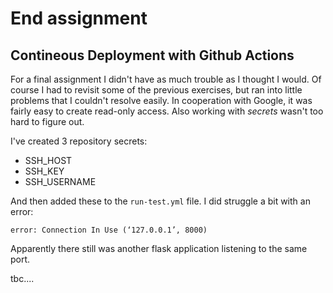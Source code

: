 # End assignment
## Contineous Deployment with Github Actions

For a final assignment I didn't have as much trouble as I thought I would.
Of course I had to revisit some of the previous exercises, but ran into little problems that I couldn't resolve easily.
In cooperation with Google, it was fairly easy to create read-only access. Also working with *secrets* wasn't too hard to figure out. 

I've created 3 repository secrets:
- SSH_HOST
- SSH_KEY
- SSH_USERNAME

And then added these to the `run-test.yml` file.
I did struggle a bit with an error:
 ```
 error: Connection In Use (‘127.0.0.1’, 8000)
 ```
Apparently there still was another flask application listening to the same port.



tbc....
